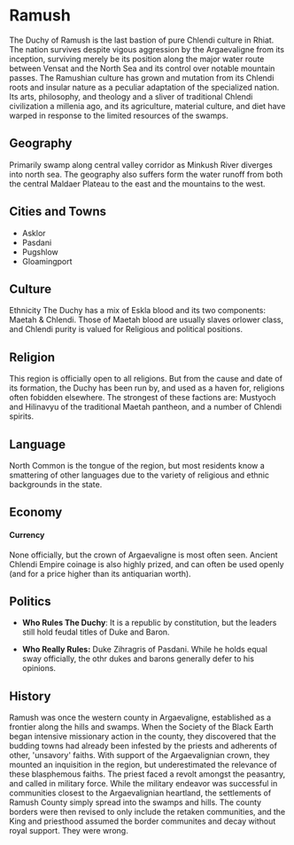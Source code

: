 # Ramush

The Duchy of Ramush is the last bastion of pure Chlendi culture in Rhiat. The nation survives despite vigous aggression by the Argaevaligne from its inception, surviving merely be its position along the major water route between Vensat and the North Sea and its control over notable mountain passes. The Ramushian culture has grown and mutation from its Chlendi roots and insular nature as a peculiar adaptation of the specialized nation. Its arts, philosophy, and theology and a sliver of traditional Chlendi civilization a millenia ago, and its agriculture, material culture, and diet have warped in response to the limited resources of the swamps.

## Geography 

Primarily swamp along central valley corridor as Minkush River diverges into north sea. The geography also suffers form the water runoff from both the central Maldaer Plateau to the east and the mountains to the west.

## Cities and Towns

* Asklor
* Pasdani
* Pugshlow
* Gloamingport

## Culture
Ethnicity The Duchy has a mix of Eskla blood and its two components: Maetah & Chlendi. Those of Maetah blood are usually slaves orlower class, and Chlendi purity is valued for Religious and political positions.

## Religion 
This region is officially open to all religions. But from the cause and date of its formation, the Duchy has been run by, and used as a haven for, religions often fobidden elsewhere. The strongest of these factions are: Mustyoch and Hilinavyu of the traditional Maetah pantheon, and a number of Chlendi spirits.

## Language 
North Common is the tongue of the region, but most residents know a smattering of other languages due to the variety of religious and ethnic backgrounds in the state.

## Economy
#### Currency 
None officially, but the crown of Argaevaligne is most often seen. Ancient Chlendi Empire coinage is also highly prized, and can often be used openly (and for a price higher than its antiquarian worth).


## Politics
* **Who Rules The Duchy**: It is a republic by constitution, but the leaders still hold feudal titles of Duke and Baron.

* **Who Really Rules:** Duke Zihragris of Pasdani. While he holds equal sway officially, the othr dukes and barons generally defer to his opinions.

## History
Ramush was once the western county in Argaevaligne, established as a frontier along the hills and swamps. When the Society of the Black Earth began intensive missionary action in the county, they discovered that the budding towns had already been infested by the priests and adherents of other, 'unsavory' faiths. With support of the Argaevalignian crown, they mounted an inquisition in the region, but underestimated the relevance of these blasphemous faiths. The priest faced a revolt amongst the peasantry, and called in military force. While the military endeavor was successful in communities closest to the Argaevalignian heartland, the settlements of Ramush County simply spread into the swamps and hills. The county borders were then revised to only include the retaken communities, and the King and priesthood assumed the border communites and decay without royal support. They were wrong.